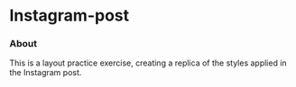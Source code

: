 # Instagram-post
### About
This is a layout practice exercise, creating a replica of the styles applied in the Instagram post.

